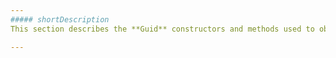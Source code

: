 ```yaml
---
##### shortDescription
This section describes the **Guid** constructors and methods used to obtain the value held in the **Guid** instance.

---
```

